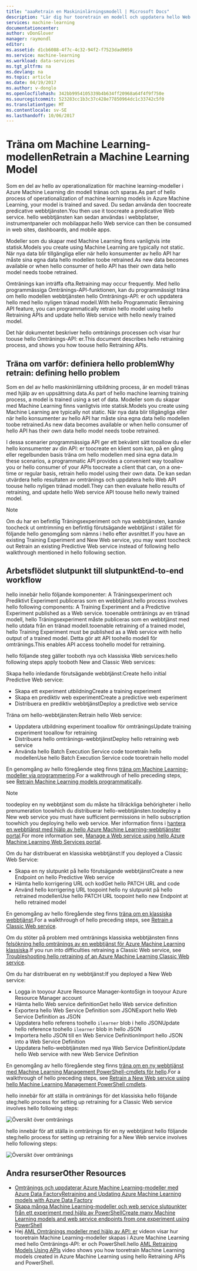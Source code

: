 ```yaml
---
title: "aaaRetrain en Maskininlärningsmodell | Microsoft Docs"
description: "Lär dig hur tooretrain en modell och uppdatera hello Web service toouse hello nyligen tränade modellen i Azure Machine Learning."
services: machine-learning
documentationcenter: 
author: vDonGlover
manager: raymondl
editor: 
ms.assetid: d1cb6088-4f7c-4c32-94f2-f7523dad9059
ms.service: machine-learning
ms.workload: data-services
ms.tgt_pltfrm: na
ms.devlang: na
ms.topic: article
ms.date: 04/19/2017
ms.author: v-donglo
ms.openlocfilehash: 342bb9954105339b4b634ff20968a64f4f9f750e
ms.sourcegitcommit: 523283cc1b3c37c428e77850964dc1c33742c5f0
ms.translationtype: MT
ms.contentlocale: sv-SE
ms.lasthandoff: 10/06/2017
---
```

# <a name="retrain-a-machine-learning-model"></a><span data-ttu-id="051c2-103">Träna om Machine Learning-modellen</span><span class="sxs-lookup"><span data-stu-id="051c2-103">Retrain a Machine Learning Model</span></span>
<span data-ttu-id="051c2-104">Som en del av hello av operationalization för machine learning-modeller i Azure Machine Learning din modell tränas och sparas.</span><span class="sxs-lookup"><span data-stu-id="051c2-104">As part of hello process of operationalization of machine learning models in Azure Machine Learning, your model is trained and saved.</span></span> <span data-ttu-id="051c2-105">Du sedan använda den toocreate predicative webbtjänsten.</span><span class="sxs-lookup"><span data-stu-id="051c2-105">You then use it toocreate a predicative Web service.</span></span> <span data-ttu-id="051c2-106">hello webbtjänsten kan sedan användas i webbplatser, instrumentpaneler och mobilappar.</span><span class="sxs-lookup"><span data-stu-id="051c2-106">hello Web service can then be consumed in web sites, dashboards, and mobile apps.</span></span> 

<span data-ttu-id="051c2-107">Modeller som du skapar med Machine Learning finns vanligtvis inte statisk.</span><span class="sxs-lookup"><span data-stu-id="051c2-107">Models you create using Machine Learning are typically not static.</span></span> <span data-ttu-id="051c2-108">När nya data blir tillgängliga eller när hello konsumenter av hello API har måste sina egna data hello modellen toobe retrained.</span><span class="sxs-lookup"><span data-stu-id="051c2-108">As new data becomes available or when hello consumer of hello API has their own data hello model needs toobe retrained.</span></span> 

<span data-ttu-id="051c2-109">Omtränings kan inträffa ofta.</span><span class="sxs-lookup"><span data-stu-id="051c2-109">Retraining may occur frequently.</span></span> <span data-ttu-id="051c2-110">Med hello programmässiga Omtränings-API-funktionen, kan du programmässigt träna om hello modellen webbtjänsten hello Omtränings-API: er och uppdatera hello med hello nyligen tränad modell.</span><span class="sxs-lookup"><span data-stu-id="051c2-110">With hello Programmatic Retraining API feature, you can programmatically retrain hello model using hello Retraining APIs and update hello Web service with hello newly trained model.</span></span> 

<span data-ttu-id="051c2-111">Det här dokumentet beskriver hello omtränings processen och visar hur toouse hello Omtränings-API: er.</span><span class="sxs-lookup"><span data-stu-id="051c2-111">This document describes hello retraining process, and shows you how toouse hello Retraining APIs.</span></span>

## <a name="why-retrain-defining-hello-problem"></a><span data-ttu-id="051c2-112">Träna om varför: definiera hello problem</span><span class="sxs-lookup"><span data-stu-id="051c2-112">Why retrain: defining hello problem</span></span>
<span data-ttu-id="051c2-113">Som en del av hello maskininlärning utbildning process, är en modell tränas med hjälp av en uppsättning data.</span><span class="sxs-lookup"><span data-stu-id="051c2-113">As part of hello machine learning training process, a model is trained using a set of data.</span></span> <span data-ttu-id="051c2-114">Modeller som du skapar med Machine Learning finns vanligtvis inte statisk.</span><span class="sxs-lookup"><span data-stu-id="051c2-114">Models you create using Machine Learning are typically not static.</span></span> <span data-ttu-id="051c2-115">När nya data blir tillgängliga eller när hello konsumenter av hello API har måste sina egna data hello modellen toobe retrained.</span><span class="sxs-lookup"><span data-stu-id="051c2-115">As new data becomes available or when hello consumer of hello API has their own data hello model needs toobe retrained.</span></span>

<span data-ttu-id="051c2-116">I dessa scenarier programmässiga API ger ett bekvämt sätt tooallow du eller hello konsumenter av din API: er toocreate en klient som kan, på en gång eller regelbunden basis träna om hello modellen med sina egna data.</span><span class="sxs-lookup"><span data-stu-id="051c2-116">In these scenarios, a programmatic API provides a convenient way tooallow you or hello consumer of your APIs toocreate a client that can, on a one-time or regular basis, retrain hello model using their own data.</span></span> <span data-ttu-id="051c2-117">De kan sedan utvärdera hello resultaten av omtränings och uppdatera hello Web API toouse hello nyligen tränad modell.</span><span class="sxs-lookup"><span data-stu-id="051c2-117">They can then evaluate hello results of retraining, and update hello Web service API toouse hello newly trained model.</span></span>

> [!NOTE]
> <span data-ttu-id="051c2-118">Om du har en befintlig Träningsexperiment och nya webbtjänsten, kanske toocheck ut omtrimning en befintlig förutsägande webbtjänst i stället för följande hello genomgång som nämns i hello efter avsnittet.</span><span class="sxs-lookup"><span data-stu-id="051c2-118">If you have an existing Training Experiment and New Web service, you may want toocheck out Retrain an existing Predictive Web service instead of following hello walkthrough mentioned in hello following section.</span></span>
> 
> 

## <a name="end-to-end-workflow"></a><span data-ttu-id="051c2-119">Arbetsflödet slutpunkt till slutpunkt</span><span class="sxs-lookup"><span data-stu-id="051c2-119">End-to-end workflow</span></span>
<span data-ttu-id="051c2-120">hello innebär hello följande komponenter: A Träningsexperiment och Prediktivt Experiment publiceras som en webbtjänst.</span><span class="sxs-lookup"><span data-stu-id="051c2-120">hello process involves hello following components: A Training Experiment and a Predictive Experiment published as a Web service.</span></span> <span data-ttu-id="051c2-121">tooenable omtränings av en tränad modell, hello Träningsexperiment måste publiceras som en webbtjänst med hello utdata från en tränad modell.</span><span class="sxs-lookup"><span data-stu-id="051c2-121">tooenable retraining of a trained model, hello Training Experiment must be published as a Web service with hello output of a trained model.</span></span> <span data-ttu-id="051c2-122">Detta gör att API toohello modell för omtränings.</span><span class="sxs-lookup"><span data-stu-id="051c2-122">This enables API access toohello model for retraining.</span></span> 

<span data-ttu-id="051c2-123">hello följande steg gäller tooboth nya och klassiska Web services:</span><span class="sxs-lookup"><span data-stu-id="051c2-123">hello following steps apply tooboth New and Classic Web services:</span></span>

<span data-ttu-id="051c2-124">Skapa hello inledande förutsägande webbtjänst:</span><span class="sxs-lookup"><span data-stu-id="051c2-124">Create hello initial Predictive Web service:</span></span>

* <span data-ttu-id="051c2-125">Skapa ett experiment utbildning</span><span class="sxs-lookup"><span data-stu-id="051c2-125">Create a training experiment</span></span>
* <span data-ttu-id="051c2-126">Skapa en prediktiv web experiment</span><span class="sxs-lookup"><span data-stu-id="051c2-126">Create a predictive web experiment</span></span>
* <span data-ttu-id="051c2-127">Distribuera en prediktiv webbtjänst</span><span class="sxs-lookup"><span data-stu-id="051c2-127">Deploy a predictive web service</span></span>

<span data-ttu-id="051c2-128">Träna om hello-webbtjänsten:</span><span class="sxs-lookup"><span data-stu-id="051c2-128">Retrain hello Web service:</span></span>

* <span data-ttu-id="051c2-129">Uppdatera utbildning experiment tooallow för omtränings</span><span class="sxs-lookup"><span data-stu-id="051c2-129">Update training experiment tooallow for retraining</span></span>
* <span data-ttu-id="051c2-130">Distribuera hello omtränings-webbtjänst</span><span class="sxs-lookup"><span data-stu-id="051c2-130">Deploy hello retraining web service</span></span>
* <span data-ttu-id="051c2-131">Använda hello Batch Execution Service code tooretrain hello modellen</span><span class="sxs-lookup"><span data-stu-id="051c2-131">Use hello Batch Execution Service code tooretrain hello model</span></span>

<span data-ttu-id="051c2-132">En genomgång av hello föregående steg finns [träna om Machine Learning-modeller via programmering](machine-learning-retrain-models-programmatically.md).</span><span class="sxs-lookup"><span data-stu-id="051c2-132">For a walkthrough of hello preceding steps, see [Retrain Machine Learning models programmatically](machine-learning-retrain-models-programmatically.md).</span></span>

> [!NOTE] 
> <span data-ttu-id="051c2-133">toodeploy en ny webbtjänst som du måste ha tillräckliga behörigheter i hello prenumeration toowhich du distribuerar hello-webbtjänsten.</span><span class="sxs-lookup"><span data-stu-id="051c2-133">toodeploy a New web service you must have sufficient permissions in hello subscription toowhich you deploying hello web service.</span></span> <span data-ttu-id="051c2-134">Mer information finns i [hantera en webbtjänst med hjälp av hello Azure Machine Learning-webbtjänster portal](machine-learning-manage-new-webservice.md).</span><span class="sxs-lookup"><span data-stu-id="051c2-134">For more information see, [Manage a Web service using hello Azure Machine Learning Web Services portal](machine-learning-manage-new-webservice.md).</span></span> 

<span data-ttu-id="051c2-135">Om du har distribuerat en klassiska webbtjänst:</span><span class="sxs-lookup"><span data-stu-id="051c2-135">If you deployed a Classic Web Service:</span></span>

* <span data-ttu-id="051c2-136">Skapa en ny slutpunkt på hello förutsägande webbtjänst</span><span class="sxs-lookup"><span data-stu-id="051c2-136">Create a new Endpoint on hello Predictive Web service</span></span>
* <span data-ttu-id="051c2-137">Hämta hello korrigering URL och kod</span><span class="sxs-lookup"><span data-stu-id="051c2-137">Get hello PATCH URL and code</span></span>
* <span data-ttu-id="051c2-138">Använd hello korrigering URL toopoint hello ny slutpunkt på hello retrained modellen</span><span class="sxs-lookup"><span data-stu-id="051c2-138">Use hello PATCH URL toopoint hello new Endpoint at hello retrained model</span></span> 

<span data-ttu-id="051c2-139">En genomgång av hello föregående steg finns [träna om en klassiska webbtjänst](machine-learning-retrain-a-classic-web-service.md).</span><span class="sxs-lookup"><span data-stu-id="051c2-139">For a walkthrough of hello preceding steps, see [Retrain a Classic Web service](machine-learning-retrain-a-classic-web-service.md).</span></span>

<span data-ttu-id="051c2-140">Om du stöter på problem med omtränings klassiska webbtjänsten finns [felsökning hello omtränings av en webbtjänst för Azure Machine Learning klassiska](machine-learning-troubleshooting-retraining-models.md).</span><span class="sxs-lookup"><span data-stu-id="051c2-140">If you run into difficulties retraining a Classic Web service, see [Troubleshooting hello retraining of an Azure Machine Learning Classic Web service](machine-learning-troubleshooting-retraining-models.md).</span></span>

<span data-ttu-id="051c2-141">Om du har distribuerat en ny webbtjänst:</span><span class="sxs-lookup"><span data-stu-id="051c2-141">If you deployed a New Web service:</span></span>

* <span data-ttu-id="051c2-142">Logga in tooyour Azure Resource Manager-konto</span><span class="sxs-lookup"><span data-stu-id="051c2-142">Sign in tooyour Azure Resource Manager account</span></span>
* <span data-ttu-id="051c2-143">Hämta hello Web service definition</span><span class="sxs-lookup"><span data-stu-id="051c2-143">Get hello Web service definition</span></span>
* <span data-ttu-id="051c2-144">Exportera hello Web Service Definition som JSON</span><span class="sxs-lookup"><span data-stu-id="051c2-144">Export hello Web Service Definition as JSON</span></span>
* <span data-ttu-id="051c2-145">Uppdatera hello referens toohello `ilearner` blob i hello JSON</span><span class="sxs-lookup"><span data-stu-id="051c2-145">Update hello reference toohello `ilearner` blob in hello JSON</span></span>
* <span data-ttu-id="051c2-146">Importera hello JSON till en Web Service Definition</span><span class="sxs-lookup"><span data-stu-id="051c2-146">Import hello JSON into a Web Service Definition</span></span>
* <span data-ttu-id="051c2-147">Uppdatera hello-webbtjänsten med nya Web Service Definition</span><span class="sxs-lookup"><span data-stu-id="051c2-147">Update hello Web service with new Web Service Definition</span></span>

<span data-ttu-id="051c2-148">En genomgång av hello föregående steg finns [träna om en ny webbtjänst med Machine Learning Management PowerShell-cmdlets för hello](machine-learning-retrain-new-web-service-using-powershell.md).</span><span class="sxs-lookup"><span data-stu-id="051c2-148">For a walkthrough of hello preceding steps, see [Retrain a New Web service using hello Machine Learning Management PowerShell cmdlets](machine-learning-retrain-new-web-service-using-powershell.md).</span></span>

<span data-ttu-id="051c2-149">hello innebär för att ställa in omtränings för det klassiska hello följande steg:</span><span class="sxs-lookup"><span data-stu-id="051c2-149">hello process for setting up retraining for a Classic Web service involves hello following steps:</span></span>

![Översikt över omtränings][1]

<span data-ttu-id="051c2-151">hello innebär för att ställa in omtränings för en ny webbtjänst hello följande steg:</span><span class="sxs-lookup"><span data-stu-id="051c2-151">hello process for setting up retraining for a New Web service involves hello following steps:</span></span>

![Översikt över omtränings][7]

## <a name="other-resources"></a><span data-ttu-id="051c2-153">Andra resurser</span><span class="sxs-lookup"><span data-stu-id="051c2-153">Other Resources</span></span>
* [<span data-ttu-id="051c2-154">Omtränings och uppdaterar Azure Machine Learning-modeller med Azure Data Factory</span><span class="sxs-lookup"><span data-stu-id="051c2-154">Retraining and Updating Azure Machine Learning models with Azure Data Factory</span></span>](https://azure.microsoft.com/blog/retraining-and-updating-azure-machine-learning-models-with-azure-data-factory/)
* [<span data-ttu-id="051c2-155">Skapa många Machine Learning-modeller och web service slutpunkter från ett experiment med hjälp av PowerShell</span><span class="sxs-lookup"><span data-stu-id="051c2-155">Create many Machine Learning models and web service endpoints from one experiment using PowerShell</span></span>](machine-learning-create-models-and-endpoints-with-powershell.md)
* <span data-ttu-id="051c2-156">Hej [AML Omtränings modeller med hjälp av API: er](https://www.youtube.com/watch?v=wwjglA8xllg) videon visar hur tooretrain Machine Learning-modeller skapas i Azure Machine Learning med hello Omtränings-API: er och PowerShell.</span><span class="sxs-lookup"><span data-stu-id="051c2-156">hello [AML Retraining Models Using APIs](https://www.youtube.com/watch?v=wwjglA8xllg) video shows you how tooretrain Machine Learning models created in Azure Machine Learning using hello Retraining APIs and PowerShell.</span></span>

<!--image links-->
[1]: ./media/machine-learning-retrain-machine-learning-model/machine-learning-retrain-models-programmatically-IMAGE01.png
[7]: ./media/machine-learning-retrain-machine-learning-model/machine-learning-retrain-models-programmatically-IMAGE07.png

